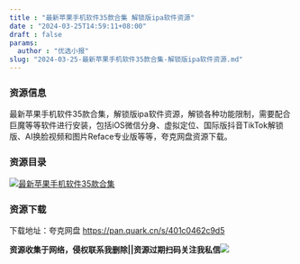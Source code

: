 ```yaml
---
title : "最新苹果手机软件35款合集 解锁版ipa软件资源"
date : "2024-03-25T14:59:11+08:00"
draft : false
params:
  author : "优选小报"
slug: "2024-03-25-最新苹果手机软件35款合集-解锁版ipa软件资源.md"
---
```


### 资源信息

最新苹果手机软件35款合集，解锁版ipa软件资源，解锁各种功能限制，需要配合巨魔等等软件进行安装，包括iOS微信分身、虚拟定位、国际版抖音TikTok解锁版、AI换脸视频和图片Reface专业版等等，夸克网盘资源下载。

### 资源目录

[![最新苹果手机软件35款合集](//img7-1.zhekoulieshou.com/mmbiz_jpg/iaHBVewvSIbAjcr9g6TlCXSfiaDqkbzuEzsBmlnJMJyuGKsyU00w9Wib0aOHB48WJVUgdDCCZL8EMzTJ9Iq5QEgQw/0)](//img7-1.zhekoulieshou.com/mmbiz_jpg/iaHBVewvSIbAjcr9g6TlCXSfiaDqkbzuEzsBmlnJMJyuGKsyU00w9Wib0aOHB48WJVUgdDCCZL8EMzTJ9Iq5QEgQw/0)

### 资源下载

下载地址：夸克网盘 https://pan.quark.cn/s/401c0462c9d5

**资源收集于网络，侵权联系我删除||资源过期扫码关注我私信**![](//img7-1.zhekoulieshou.com/mmbiz_jpg/iaHBVewvSIbAjcr9g6TlCXSfiaDqkbzuEzp207hVzPqT4YGQOAazQ1KNHCeACbia5Lzq4Ckwibe48iar1q7lgVP1o3w/640?wx_fmt=jpeg&from=appmsg)


